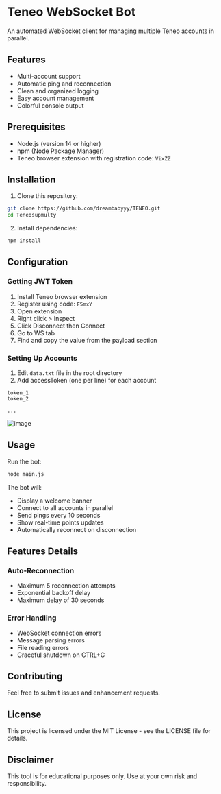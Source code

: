 # Teneo WebSocket Bot

An automated WebSocket client for managing multiple Teneo accounts in parallel.

## Features

- Multi-account support
- Automatic ping and reconnection
- Clean and organized logging
- Easy account management
- Colorful console output

## Prerequisites

- Node.js (version 14 or higher)
- npm (Node Package Manager)
- Teneo browser extension with registration code: `VixZZ`

## Installation

1. Clone this repository:

```bash
git clone https://github.com/dreambabyyy/TENEO.git
cd Teneosupmulty
```

2. Install dependencies:

```bash
npm install
```

## Configuration

### Getting JWT Token

1. Install Teneo browser extension
2. Register using code: `F5mxY`
3. Open extension
4. Right click > Inspect
5. Click Disconnect then Connect
6. Go to WS tab
7. Find and copy the value from the payload section

### Setting Up Accounts

1. Edit `data.txt` file in the root directory
2. Add accessToken (one per line) for each account

```
token_1
token_2

...

```
![image](https://github.com/user-attachments/assets/2e57c61c-5ad7-4262-aae8-5e17c23366b7)
## Usage

Run the bot:

```bash
node main.js
```

The bot will:

- Display a welcome banner
- Connect to all accounts in parallel
- Send pings every 10 seconds
- Show real-time points updates
- Automatically reconnect on disconnection

## Features Details

### Auto-Reconnection

- Maximum 5 reconnection attempts
- Exponential backoff delay
- Maximum delay of 30 seconds

### Error Handling

- WebSocket connection errors
- Message parsing errors
- File reading errors
- Graceful shutdown on CTRL+C

## Contributing

Feel free to submit issues and enhancement requests.

## License

This project is licensed under the MIT License - see the LICENSE file for details.

## Disclaimer

This tool is for educational purposes only. Use at your own risk and responsibility.

